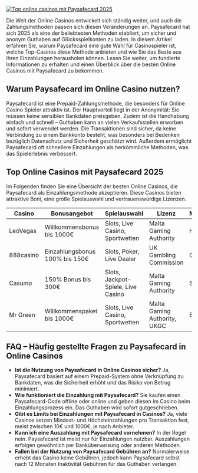 [![Top online casinos mit Paysafecard 2025](https://123-caf.pages.dev/gitsignup.png)](https://vrmoo.ru/Bt82HjjY)

<p>Die Welt der Online Casinos entwickelt sich ständig weiter, und auch die Zahlungsmethoden passen sich diesen Veränderungen an. Paysafecard hat sich 2025 als eine der beliebtesten Methoden etabliert, um sicher und anonym Guthaben auf Glücksspielkonten zu laden. In diesem Artikel erfahren Sie, warum Paysafecard eine gute Wahl für Casinospieler ist, welche Top-Casinos diese Methode anbieten und wie Sie das Beste aus Ihren Einzahlungen herausholen können. Lesen Sie weiter, um fundierte Informationen zu erhalten und einen Überblick über die besten Online Casinos mit Paysafecard zu bekommen.</p>  <h2>Warum Paysafecard im Online Casino nutzen?</h2> <p>Paysafecard ist eine Prepaid-Zahlungsmethode, die besonders für Online Casino Spieler attraktiv ist. Der Hauptvorteil liegt in der Anonymität: Sie müssen keine sensiblen Bankdaten preisgeben. Zudem ist die Handhabung einfach und schnell – Guthaben kann an vielen Verkaufsstellen erworben und sofort verwendet werden. Die Transaktionen sind sicher, da keine Verbindung zu einem Bankkonto besteht, was besonders bei Bedenken bezüglich Datenschutz und Sicherheit geschätzt wird. Außerdem ermöglicht Paysafecard oft schnellere Einzahlungen als herkömmliche Methoden, was das Spielerlebnis verbessert.</p>  <h2>Top Online Casinos mit Paysafecard 2025</h2> <p>Im Folgenden finden Sie eine Übersicht der besten Online Casinos, die Paysafecard als Einzahlungsmethode akzeptieren. Diese Casinos bieten attraktive Boni, eine große Spielauswahl und vertrauenswürdige Lizenzen.</p>  <table>   <thead>     <tr>       <th>Casino</th>       <th>Bonusangebot</th>       <th>Spielauswahl</th>       <th>Lizenz</th>       <th>Mobilfreundlichkeit</th>     </tr>   </thead>   <tbody>     <tr>       <td>LeoVegas</td>       <td>Willkommensbonus bis 1000€</td>       <td>Slots, Live Casino, Sportwetten</td>       <td>Malta Gaming Authority</td>       <td>Hervorragend</td>     </tr>     <tr>       <td>888casino</td>       <td>Einzahlungsbonus 100% bis 150€</td>       <td>Slots, Poker, Live Dealer</td>       <td>UK Gambling Commission</td>       <td>Optimiert</td>     </tr>     <tr>       <td>Casumo</td>       <td>150% Bonus bis 300€</td>       <td>Slots, Jackpot-Spiele, Live Casino</td>       <td>Malta Gaming Authority</td>       <td>Sehr gut</td>     </tr>     <tr>       <td>Mr Green</td>       <td>Willkommenspaket bis 1000€</td>       <td>Slots, Live Casino, Sportwetten</td>       <td>Malta Gaming Authority, UKGC</td>       <td>Erstklassig</td>     </tr>   </tbody> </table>  <h2>FAQ – Häufig gestellte Fragen zu Paysafecard in Online Casinos</h2> <ul>   <li><strong>Ist die Nutzung von Paysafecard in Online Casinos sicher?</strong> Ja, Paysafecard basiert auf einem Prepaid-System ohne Verknüpfung zu Bankdaten, was die Sicherheit erhöht und das Risiko von Betrug minimiert.</li>   <li><strong>Wie funktioniert die Einzahlung mit Paysafecard?</strong> Sie kaufen einen Paysafecard-Code offline oder online und geben diesen im Casino beim Einzahlungsprozess ein. Das Guthaben wird sofort gutgeschrieben.</li>   <li><strong>Gibt es Limits bei Einzahlungen mit Paysafecard in Casinos?</strong> Ja, viele Casinos setzen Mindest- und Höchsteinzahlungen pro Transaktion fest, meist zwischen 10€ und 1000€, je nach Anbieter.</li>   <li><strong>Kann ich eine Auszahlung mit Paysafecard vornehmen?</strong> In der Regel nein. Paysafecard ist meist nur für Einzahlungen nutzbar. Auszahlungen erfolgen gewöhnlich per Banküberweisung oder anderen Methoden.</li>   <li><strong>Fallen bei der Nutzung von Paysafecard Gebühren an?</strong> Normalerweise erhebt das Casino keine Gebühren, jedoch kann Paysafecard selbst nach 12 Monaten Inaktivität Gebühren für das Guthaben verlangen.</li> </ul>